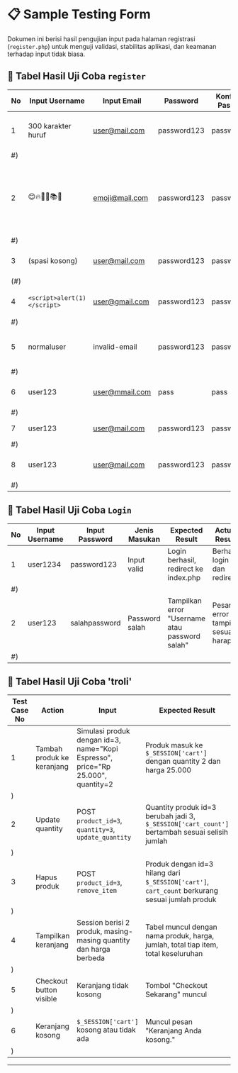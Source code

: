 # 📋 Sample Testing Form 

Dokumen ini berisi hasil pengujian input pada halaman registrasi (`register.php`) untuk menguji validasi, stabilitas aplikasi, dan keamanan terhadap input tidak biasa.

## 🧪 Tabel Hasil Uji Coba `register`

| No | Input Username         | Input Email        | Password     | Konfirmasi Password | Jenis Masukan           | Expected Result                                        | Actual Result                   | Status | Bukti Gambar |
|----|------------------------|--------------------|--------------|----------------------|--------------------------|-------------------------------------------------------|----------------------------------|--------|--------------|
| 1  | 300 karakter huruf     | user@mail.com      | password123  | password123          | Panjang ekstrem          | Aplikasi tetap stabil (boleh gagal simpan)            | Tidak crash, input berhasil        | ✅     | ![image](https://github.com/user-attachments/assets/5827c0a9-2884-42c0-9092-44109ae17e9b)
#)    |
| 2  | 😊🔥👩‍💻📚🚀              | emoji@mail.com     | password123  | password123          | Emoji                    | Aplikasi menerima/menolak tanpa crash                 | error pesan: should not contain the symbol '😊'       | ✅     | ![image](https://github.com/user-attachments/assets/b0092acc-325e-459f-a4fa-f31cb84657c7)
#)    |
| 3  | (spasi kosong)         | user@mail.com      | password123  | password123          | Spasi saja               | Aplikasi tampilkan error "Username diperlukan"        | error muncul       | ✅     | ![image](https://github.com/user-attachments/assets/e367ddc3-26c6-478f-b616-bf11aca26a49)
(#)    |
| 4  | `<script>alert(1)</script>` | user@gmail.com | password123  | password123          | Karakter aneh/injeksi    | Aplikasi aman, tidak error                  | Tidak ada error           | ✅     | ![image](https://github.com/user-attachments/assets/2e608b71-666d-4cbb-858b-dcdd7a184c28)
#)    |
| 5  | normaluser             | invalid-email      | password123  | password123          | Format email salah       | Tampilkan error "Email tidak valid"                   | Error muncul sesuai harapan     | ✅     | ![image](https://github.com/user-attachments/assets/9af521d0-2c36-4c10-9b75-8eb0bc9d5094)
#)    |
| 6  | user123                | user@mmail.com      | pass         | pass                 | Password terlalu pendek  | Error "Password minimal 6 karakter"                   | Validasi tampil                 | ✅     | ![image](https://github.com/user-attachments/assets/a268c908-78ad-4f38-bc61-3c82174f6510)
#)    |
| 7  | user123                | user@mail.com      | password123  | password321          | Konfirmasi tidak cocok   | Error "Password tidak cocok"                          | Validasi tampil                 | ✅     | ![image](https://github.com/user-attachments/assets/d56ee2a1-d475-4b2f-9ede-e25a8f4048d7)
#)    |
| 8  | user123                | user@mail.com      | password123  | password123          | Input valid              | Data berhasil disimpan, redirect ke login             | Redirect berhasil               | ✅     | ![image](https://github.com/user-attachments/assets/845d4820-411f-4a6b-99c9-66a1a4d439d4)
#)    |

## 🧪 Tabel Hasil Uji Coba `Login`
| No | Input Username         | Input Password      | Jenis Masukan           | Expected Result                                      | Actual Result                      | Status | Bukti Gambar |
|----|------------------------|---------------------|--------------------------|-----------------------------------------------------|-------------------------------------|--------|--------------|
| 1  | user1234                | password123         | Input valid              | Login berhasil, redirect ke index.php               | Berhasil login dan redirect         | ✅     | ![image](https://github.com/user-attachments/assets/52667b55-c176-4f8a-95c3-bd6083e1158a)
#)    |
| 2  | user123                | salahpassword       | Password salah           | Tampilkan error "Username atau password salah"      | Pesan error tampil sesuai harapan  | ✅     | ![image](https://github.com/user-attachments/assets/ab7e53d6-5158-4904-b8d7-e94c79533b96)
#)    |

## 🧪 Tabel Hasil Uji Coba 'troli'
| Test Case No | Action                     | Input                                                                            | Expected Result                                                                                 | Notes                                           | Contoh Gambar (Visualisasi)                                  |
| ------------ | -------------------------- | -------------------------------------------------------------------------------- | ----------------------------------------------------------------------------------------------- | ----------------------------------------------- | ------------------------------------------------------------ |
| 1            | Tambah produk ke keranjang | Simulasi produk dengan id=3, name="Kopi Espresso", price="Rp 25.000", quantity=2 | Produk masuk ke `$_SESSION['cart']` dengan quantity 2 dan harga 25.000                          | Pastikan `$_SESSION['cart']` berisi produk      | ![image](https://github.com/user-attachments/assets/6295d80d-7942-4f80-a759-8852ce26a04c)
)       |
| 2            | Update quantity            | POST `product_id=3`, `quantity=3`, `update_quantity`                             | Quantity produk id=3 berubah jadi 3, `$_SESSION['cart_count']` bertambah sesuai selisih jumlah  | Hitung `cart_count` benar setelah update        | ![image](https://github.com/user-attachments/assets/8e5b3b74-2a51-42ef-93be-c9e56d3142b0)
)          |
| 3            | Hapus produk               | POST `product_id=3`, `remove_item`                                               | Produk dengan id=3 hilang dari `$_SESSION['cart']`, `cart_count` berkurang sesuai jumlah produk | Produk dihapus dari session dengan benar        | ![image](https://github.com/user-attachments/assets/b0240f51-b78f-4daa-80c5-d465e9ca80b7)
)             |
| 4            | Tampilkan keranjang        | Session berisi 2 produk, masing-masing quantity dan harga berbeda                | Tabel muncul dengan nama produk, harga, jumlah, total tiap item, total keseluruhan              | Tampilan tabel sesuai desain dan harga diformat | ![image](https://github.com/user-attachments/assets/d63829cf-801d-4d68-9fb3-0a389409ef0d)
) |
| 5            | Checkout button visible    | Keranjang tidak kosong                                                           | Tombol "Checkout Sekarang" muncul                                                               | Tombol muncul hanya jika ada produk             | ![image](https://github.com/user-attachments/assets/851d0785-9577-4f55-9a0f-82b6502f82bd)
)          |
| 6            | Keranjang kosong           | `$_SESSION['cart']` kosong atau tidak ada                                        | Muncul pesan "Keranjang Anda kosong."                                                           | Pesan muncul saat keranjang kosong              | ![image](https://github.com/user-attachments/assets/70701717-bc42-49ef-b3f6-1a76ba39467b)
)         |



---

